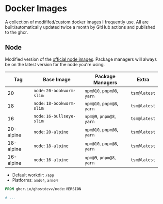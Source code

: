 # Docker Images

A collection of modififed/custom docker images I frequently use. All are built/automatically updated twice a month by GitHub actions and published to the ghcr.

## Node

Modified version of the [official node images](https://hub.docker.com/_/node). Package managers will always be on the latest version for the node you're using.

| Tag       | Base Image              | Package Managers           | Extra        |
| --------- | ----------------------- | -------------------------- | ------------ |
| 20        | `node:20-bookworm-slim` | `npm@10`, `pnpm@8`, `yarn` | `tsm@latest` |
| 18        | `node:18-bookworm-slim` | `npm@10`, `pnpm@8`, `yarn` | `tsm@latest` |
| 16        | `node:16-bullseye-slim` | `npm@9`, `pnpm@8`, `yarn`  | `tsm@latest` |
| 20-alpine | `node:20-alpine`        | `npm@10`, `pnpm@8`, `yarn` | `tsm@latest` |
| 18-alpine | `node:18-alpine`        | `npm@10`, `pnpm@8`, `yarn` | `tsm@latest` |
| 16-alpine | `node:16-alpine`        | `npm@9`, `pnpm@8`, `yarn`  | `tsm@latest` |

-   Default workdir: `/app`
-   Platforms: `amd64`, `arm64`

```Dockerfile
FROM ghcr.io/ghostdevv/node:VERSION

# ...
```

